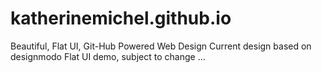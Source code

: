 katherinemichel.github.io
=========================

Beautiful, Flat UI, Git-Hub Powered Web Design
Current design based on designmodo Flat UI demo, subject to change ...
